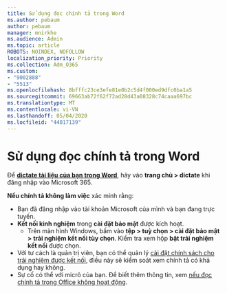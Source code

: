```yaml
---
title: Sử dụng đọc chính tả trong Word
ms.author: pebaum
author: pebaum
manager: mnirkhe
ms.audience: Admin
ms.topic: article
ROBOTS: NOINDEX, NOFOLLOW
localization_priority: Priority
ms.collection: Adm_O365
ms.custom:
- "9002888"
- "5513"
ms.openlocfilehash: 8bfffc23ce3efe81e0b2c5d4f000ed9dfc0ba1a5
ms.sourcegitcommit: 69663ab72f62f72ad28d43a08328c74caaa697bc
ms.translationtype: MT
ms.contentlocale: vi-VN
ms.lasthandoff: 05/04/2020
ms.locfileid: "44017139"
---
```

# <a name="use-dictation-in-word"></a>Sử dụng đọc chính tả trong Word

Để **[dictate tài liệu của bạn trong Word](https://support.office.com/article/dictate-your-documents-in-word-3876e05f-3fcc-418f-b8ab-db7ce0d11d3c)**, hãy vào **trang chủ > dictate** khi đăng nhập vào Microsoft 365.

**Nếu chính tả không làm việc** xác minh rằng:

- Bạn đã đăng nhập vào tài khoản Microsoft của mình và bạn đang trực tuyến.
- **Kết nối kinh nghiệm** trong **cài đặt bảo mật** được kích hoạt. 
    - Trên màn hình Windows, bấm vào **tệp > tuỳ chọn > cài đặt bảo mật > trải nghiệm kết nối tùy chọn**. Kiểm tra xem hộp **bật trải nghiệm kết nối** được chọn.
- Với tư cách là quản trị viên, bạn có thể quản lý [cài đặt chính sách cho trải nghiệm được kết nối](https://docs.microsoft.com/deployoffice/privacy/manage-privacy-controls#policy-settings-for-connected-experiences), điều này sẽ kiểm soát xem chính tả có khả dụng hay không.
- Sự cố có thể với micrô của bạn. Để biết thêm thông tin, xem [nếu đọc chính tả trong Office không hoạt động](https://support.office.com/article/If-dictation-in-Office-isn-t-working-3a740b4a-19d5-461c-b59a-d82172707fd4#OfficeVersion=Web).
